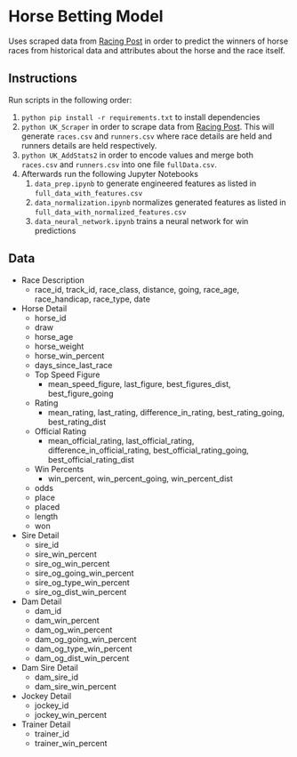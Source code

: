 # Horse Betting Model
Uses scraped data from [Racing Post](https://www.racingpost.com) in order to predict the winners of horse races from historical data and attributes about the horse and the race itself. 

## Instructions
Run scripts in the following order:
1. `python pip install -r requirements.txt` to install dependencies
1. `python UK_Scraper` in order to scrape data from [Racing Post](https://www.racingpost.com). This will generate `races.csv` and `runners.csv` where race details are held and runners details are held respectively. 
2. `python UK_AddStats2` in order to encode values and merge both `races.csv` and `runners.csv` into one file `fullData.csv`.
3. Afterwards run the following Jupyter Notebooks
    1. `data_prep.ipynb` to generate engineered features as listed in `full_data_with_features.csv`
   2. `data_normalization.ipynb` normalizes generated features as listed in `full_data_with_normalized_features.csv`
   3. `data_neural_network.ipynb` trains a neural network for win predictions

## Data 

- Race Description
  - race_id, track_id, race_class, distance, going, race_age, race_handicap, race_type, date
- Horse Detail
  - horse_id
  - draw
  - horse_age
  - horse_weight
  - horse_win_percent
  - days_since_last_race
  - Top Speed Figure 
    - mean_speed_figure, last_figure, best_figures_dist, best_figure_going
  - Rating
    - mean_rating, last_rating, difference_in_rating, best_rating_going, best_rating_dist
  - Official Rating
    - mean_official_rating, last_official_rating, difference_in_official_rating, best_official_rating_going, best_official_rating_dist
  - Win Percents
    - win_percent, win_percent_going, win_percent_dist
  - odds
  - place
  - placed
  - length
  - won
- Sire Detail
  - sire_id
  - sire_win_percent
  - sire_og_win_percent
  - sire_og_going_win_percent
  - sire_og_type_win_percent
  - sire_og_dist_win_percent
- Dam Detail
  - dam_id
  - dam_win_percent
  - dam_og_win_percent
  - dam_og_going_win_percent
  - dam_og_type_win_percent
  - dam_og_dist_win_percent
- Dam Sire Detail
  - dam_sire_id
  - dam_sire_win_percent
- Jockey Detail
  - jockey_id
  - jockey_win_percent
- Trainer Detail
  - trainer_id
  - trainer_win_percent
